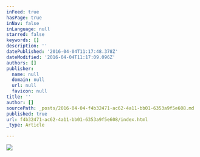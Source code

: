 ```yaml
---
inFeed: true
hasPage: true
inNav: false
inLanguage: null
starred: false
keywords: []
description: ''
datePublished: '2016-04-04T11:17:48.378Z'
dateModified: '2016-04-04T11:17:09.096Z'
authors: []
publisher:
  name: null
  domain: null
  url: null
  favicon: null
title: ''
author: []
sourcePath: _posts/2016-04-04-f4b32471-ac62-4a11-bb01-6353a9f5e608.md
published: true
url: f4b32471-ac62-4a11-bb01-6353a9f5e608/index.html
_type: Article

---
```

![](https://the-grid-user-content.s3-us-west-2.amazonaws.com/62f0099b-0b5a-4334-a2da-2e631580e1eb.jpg)
